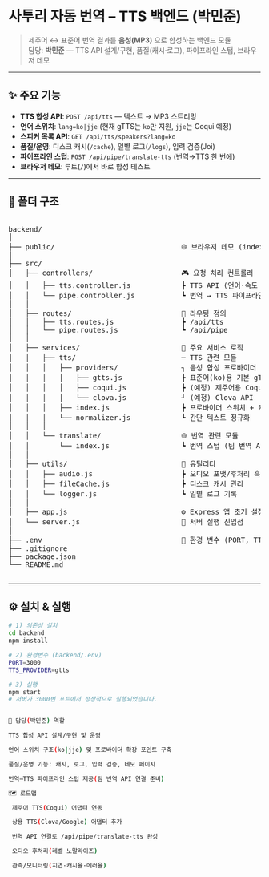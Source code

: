 # 사투리 자동 번역 – TTS 백엔드 (박민준)

> 제주어 ↔ 표준어 번역 결과를 **음성(MP3)** 으로 합성하는 백엔드 모듈  
> 담당: **박민준** — TTS API 설계/구현, 품질(캐시·로그), 파이프라인 스텁, 브라우저 데모

---

## ✨ 주요 기능
- **TTS 합성 API**: `POST /api/tts` — 텍스트 → MP3 스트리밍
- **언어 스위치**: `lang=ko|jje` (현재 gTTS는 `ko`만 지원, `jje`는 Coqui 예정)
- **스피커 목록 API**: `GET /api/tts/speakers?lang=ko`
- **품질/운영**: 디스크 캐시(`/cache`), 일별 로그(`/logs`), 입력 검증(Joi)
- **파이프라인 스텁**: `POST /api/pipe/translate-tts` (번역→TTS 한 번에)
- **브라우저 데모**: 루트(`/`)에서 바로 합성 테스트

---

## 📁 폴더 구조

<pre>

backend/
│
├── public/                              🌐 브라우저 데모 (index.html)
│
├── src/
│   ├── controllers/                     🎮 요청 처리 컨트롤러
│   │   ├── tts.controller.js            ┣ TTS API (언어·속도 옵션 포함)
│   │   └── pipe.controller.js           ┗ 번역 → TTS 파이프라인 컨트롤러
│   │
│   ├── routes/                          🧭 라우팅 정의
│   │   ├── tts.routes.js                ┣ /api/tts
│   │   └── pipe.routes.js               ┗ /api/pipe
│   │
│   ├── services/                        🧠 주요 서비스 로직
│   │   ├── tts/                         ─ TTS 관련 모듈
│   │   │   ├── providers/               ┐ 음성 합성 프로바이더
│   │   │   │   ├── gtts.js              ┣ 표준어(ko)용 기본 gTTS
│   │   │   │   ├── coqui.js             ┣ (예정) 제주어용 Coqui 모델
│   │   │   │   └── clova.js             ┘ (예정) Clova API
│   │   │   ├── index.js                 ┣ 프로바이더 스위치 + 캐시/로그
│   │   │   └── normalizer.js            ┗ 간단 텍스트 정규화
│   │   │
│   │   └── translate/                   🌐 번역 관련 모듈
│   │       └── index.js                 ┗ 번역 스텁 (팀 번역 API 연결 예정)
│   │
│   ├── utils/                           🧩 유틸리티
│   │   ├── audio.js                     ┣ 오디오 포맷/후처리 훅
│   │   ├── fileCache.js                 ┣ 디스크 캐시 관리
│   │   └── logger.js                    ┗ 일별 로그 기록
│   │
│   ├── app.js                           ⚙️ Express 앱 초기 설정
│   └── server.js                        🚀 서버 실행 진입점
│
├── .env                                 🔑 환경 변수 (PORT, TTS_PROVIDER 등)
├── .gitignore
├── package.json
└── README.md

</pre>


---

## ⚙️ 설치 & 실행
```bash
# 1) 의존성 설치
cd backend
npm install

# 2) 환경변수 (backend/.env)
PORT=3000
TTS_PROVIDER=gtts

# 3) 실행
npm start
# 서버가 3000번 포트에서 정상적으로 실행되었습니다.


👤 담당(박민준) 역할

TTS 합성 API 설계/구현 및 운영

언어 스위치 구조(ko|jje) 및 프로바이더 확장 포인트 구축

품질/운영 기능: 캐시, 로그, 입력 검증, 데모 페이지

번역→TTS 파이프라인 스텁 제공(팀 번역 API 연결 준비)

🗺️ 로드맵

 제주어 TTS(Coqui) 어댑터 연동

 상용 TTS(Clova/Google) 어댑터 추가

 번역 API 연결로 /api/pipe/translate-tts 완성

 오디오 후처리(레벨 노말라이즈)

 관측/모니터링(지연·캐시율·에러율)